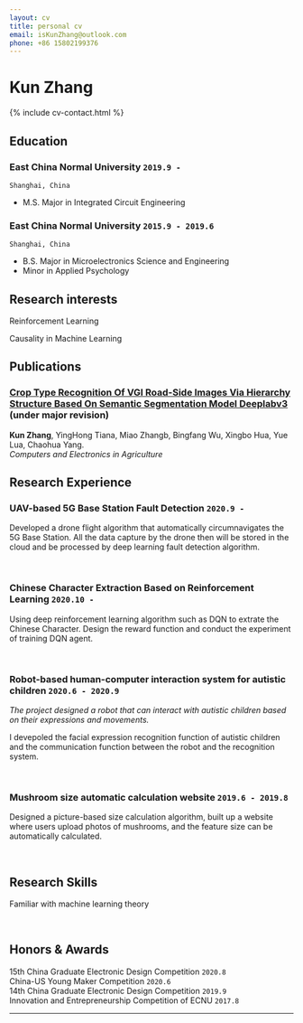 ```yaml
---
layout: cv
title: personal cv
email: isKunZhang@outlook.com  
phone: +86 15802199376
---
```


# Kun **Zhang**

<!--
include contact information from the front matter
Supported arguments:
    - homepage: url, text
    - phone
    - email
-->

{% include cv-contact.html %}

## Education

### **East China Normal University** `2019.9 -`

```
Shanghai, China 
```
- M.S. Major in Integrated Circuit Engineering


### **East China Normal University** `2015.9 - 2019.6`

```
Shanghai, China 
```

- B.S.  Major in Microelectronics Science and Engineering
- Minor in Applied Psychology


## Research interests

Reinforcement Learning

Causality in Machine Learning




## Publications

### [**Crop Type Recognition Of VGI Road-Side Images Via Hierarchy Structure Based On Semantic Segmentation Model Deeplabv3**](http://website-leadtopaper)  (under major revision)
**Kun Zhang**, YingHong Tiana, Miao Zhangb, Bingfang Wu, Xingbo Hua, Yue Lua, Chaohua Yang.<br> 
_Computers and Electronics in Agriculture_<br>

<!-- 
[[PDF](http://penrose.ink/media/Penrose_SIGGRAPH2020.pdf)]
[[BibTeX]({{ page.homepage.url }}/assets/siggraph20-penrose.txt)]
[[www](http://penrose.ink/siggraph20.html)]
[[repo](https://github.com/penrose/penrose)]-->


## Research Experience

### **UAV-based 5G Base Station Fault Detection** `2020.9 -`

Developed a drone flight algorithm that automatically circumnavigates the 5G Base Station. All the data capture by the drone then will be stored in the cloud and be processed by deep learning fault detection algorithm.

<br>

### **Chinese Character Extraction Based on Reinforcement Learning**  `2020.10 -`
Using deep reinforcement learning algorithm such as DQN to extrate the Chinese Character. Design the reward function and conduct the experiment of training DQN agent.

<br>

### **Robot-based human-computer interaction system for autistic children** `2020.6 - 2020.9`
_The project designed a robot that can interact with autistic children based on their expressions and movements._

I devepoled the facial expression recognition function of autistic children and the communication function between the robot and the recognition system.


<br>

### **Mushroom size automatic calculation website**  `2019.6 - 2019.8`
Designed a picture-based size calculation algorithm, built up a website where users upload photos of mushrooms, and the feature size can be automatically calculated.


<br>



## Research Skills
Familiar with machine learning theory



<br>

## Honors & Awards

15th China Graduate Electronic Design Competition  `2020.8` <br>
China-US Young Maker Competition `2020.6` <br>
14th China Graduate Electronic Design Competition  `2019.9` <br>
Innovation and Entrepreneurship Competition of ECNU  `2017.8` <br>

---



<!-- ### Footer

Last updated: May 2013 -->
